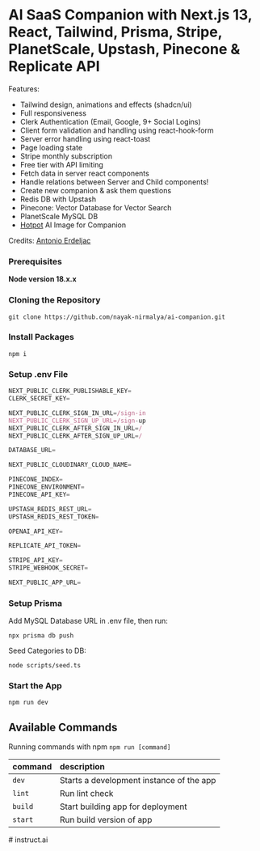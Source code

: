 # AI SaaS Companion with Next.js 13, React, Tailwind, Prisma, Stripe, PlanetScale, Upstash, Pinecone & Replicate API

Features:

- Tailwind design, animations and effects (shadcn/ui)
- Full responsiveness
- Clerk Authentication (Email, Google, 9+ Social Logins)
- Client form validation and handling using react-hook-form
- Server error handling using react-toast
- Page loading state
- Stripe monthly subscription
- Free tier with API limiting
- Fetch data in server react components
- Handle relations between Server and Child components!
- Create new companion & ask them questions
- Redis DB with Upstash
- Pinecone: Vector Database for Vector Search
- PlanetScale MySQL DB
- [Hotpot](https://hotpot.ai/) AI Image for Companion

Credits: [Antonio Erdeljac](https://github.com/AntonioErdeljac)

### Prerequisites

**Node version 18.x.x**

### Cloning the Repository

```shell
git clone https://github.com/nayak-nirmalya/ai-companion.git
```

### Install Packages

```shell
npm i
```

### Setup .env File

```js
NEXT_PUBLIC_CLERK_PUBLISHABLE_KEY=
CLERK_SECRET_KEY=

NEXT_PUBLIC_CLERK_SIGN_IN_URL=/sign-in
NEXT_PUBLIC_CLERK_SIGN_UP_URL=/sign-up
NEXT_PUBLIC_CLERK_AFTER_SIGN_IN_URL=/
NEXT_PUBLIC_CLERK_AFTER_SIGN_UP_URL=/

DATABASE_URL=

NEXT_PUBLIC_CLOUDINARY_CLOUD_NAME=

PINECONE_INDEX=
PINECONE_ENVIRONMENT=
PINECONE_API_KEY=

UPSTASH_REDIS_REST_URL=
UPSTASH_REDIS_REST_TOKEN=

OPENAI_API_KEY=

REPLICATE_API_TOKEN=

STRIPE_API_KEY=
STRIPE_WEBHOOK_SECRET=

NEXT_PUBLIC_APP_URL=
```

### Setup Prisma

Add MySQL Database URL in .env file, then run:

```shell
npx prisma db push
```

Seed Categories to DB:

```shell
node scripts/seed.ts
```

### Start the App

```shell
npm run dev
```

## Available Commands

Running commands with npm `npm run [command]`

| command | description                              |
| :------ | :--------------------------------------- |
| `dev`   | Starts a development instance of the app |
| `lint`  | Run lint check                           |
| `build` | Start building app for deployment        |
| `start` | Run build version of app                 |
#   i n s t r u c t . a i  
 